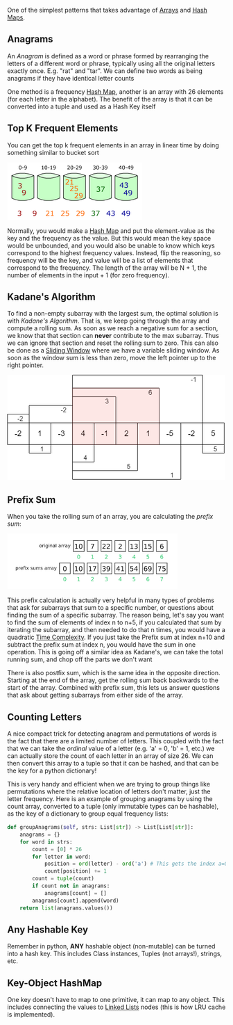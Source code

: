 
One of the simplest patterns that takes advantage of [Arrays](../Data%20Structures/Arrays.md) and [Hash Maps](../Data%20Structures/Hash%20Maps.md). 

## Anagrams

An *Anagram* is defined as a word or phrase formed by rearranging the letters of a different word or phrase, typically using all the original letters exactly once. E.g. "rat" and "tar". We can define two words as being anagrams if they have identical letter counts

One method is a frequency [Hash Map](../Data%20Structures/Hash%20Maps.md), another is an array with 26 elements (for each letter in the alphabet). The benefit of the array is that it can be converted into a tuple and used as a Hash Key itself

## Top K Frequent Elements

You can get the top k frequent elements in an array in linear time by doing something similar to bucket sort

![](../../Attachments/Pasted%20image%2020221207171047.png)

Normally, you would make a [Hash Map](../Data%20Structures/Hash%20Maps.md) and put the element-value as the key and the frequency as the value. But this would mean the key space would be unbounded, and you would also be unable to know which keys correspond to the highest frequency values. 
Instead, flip the reasoning, so frequency will be the key, and value will be a list of elements that correspond to the frequency. The length of the array will be N + 1, the number of elements in the input + 1 (for zero frequency).

## Kadane's Algorithm

To find a non-empty subarray with the largest sum, the optimal solution is with *Kadane's Algorithm*. That is, we keep going through the array and compute a rolling sum. As soon as we reach a negative sum for a section, we know that that section can **never** contribute to the max subarray. Thus we can ignore that section and reset the rolling sum to zero. This can also be done as a [Sliding Window](Sliding%20Window.md) where we have a variable sliding window. As soon as the window sum is less than zero, move the left pointer up to the right pointer.

![](../../Attachments/Pasted%20image%2020230114150322.png)


## Prefix Sum

When you take the rolling sum of an array, you are calculating the *prefix sum*:

![](../../Attachments/Pasted%20image%2020230114175802.png)

This prefix calculation is actually very helpful in many types of problems that ask for subarrays that sum to a specific number, or questions about finding the sum of a specific subarray. The reason being, let's say you want to find the sum of elements of index n to n+5, if you calculated that sum by iterating the subarray, and then needed to do that n times, you would have a quadratic [Time Complexity](../Time%20&%20Space%20Complexity.md). If you just take the Prefix sum at index n+10 and subtract the prefix sum at index n, you would have the sum in one operation. This is going off a similar idea as Kadane's, we can take the total running sum, and chop off the parts we don't want

There is also postfix sum, which is the same idea in the opposite direction. Starting at the end of the array, get the rolling sum back backwards to the start of the array. Combined with prefix sum, this lets us answer questions that ask about getting subarrays from either side of the array.


## Counting Letters

A nice compact trick for detecting anagram and permutations of words is the fact that there are a limited number of letters. This coupled with the fact that we can take the *ordinal* value of a letter (e.g. 'a' = 0, 'b' = 1, etc.) we can actually store the count of each letter in an array of size 26. We can then convert this array to a tuple so that it can be hashed, and that can be the key for a python dictionary!

This is very handy and efficient when we are trying to group things like permutations where the relative location of letters don't matter, just the letter frequency. Here is an example of grouping anagrams by using the count array, converted to a tuple (only immutable types can be hashable), as the key of a dictionary to group equal frequency lists:
```python
def groupAnagrams(self, strs: List[str]) -> List[List[str]]:
	anagrams = {}
	for word in strs:
		count = [0] * 26
		for letter in word:
			position = ord(letter) - ord('a') # This gets the index a=0, b=1, etc.
			count[position] += 1
		count = tuple(count)
		if count not in anagrams:
			anagrams[count] = []
		anagrams[count].append(word)
	return list(anagrams.values())
```


## Any Hashable Key

Remember in python, **ANY** hashable object (non-mutable) can be turned into a hash key. This includes Class instances, Tuples (not arrays!), strings, etc.


## Key-Object HashMap

One key doesn't have to map to one primitive, it can map to any object. This includes connecting the values to [Linked Lists](../Data%20Structures/Linked%20Lists.md) nodes (this is how LRU cache is implemented).